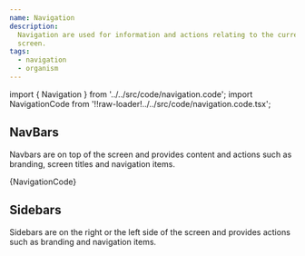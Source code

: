 ```yaml
---
name: Navigation
description:
  Navigation are used for information and actions relating to the current
  screen.
tags:
  - navigation
  - organism
---
```


<!-- CODE IMPORTS -->

<!-- prettier-ignore -->
import { Navigation } from '../../src/code/navigation.code'; 
import NavigationCode from '!!raw-loader!../../src/code/navigation.code.tsx';

<!-- END CODE IMPORTS -->

<DocHeader props={props}/>

## NavBars

Navbars are on top of the screen and provides content and actions such as
branding, screen titles and navigation items.

<ThemeWrapper>
  <Navigation />
</ThemeWrapper>

<CodeBlock>{NavigationCode}</CodeBlock>

## Sidebars

Sidebars are on the right or the left side of the screen and provides actions
such as branding and navigation items.
